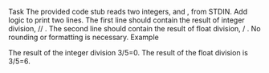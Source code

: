 Task
The provided code stub reads two integers,  and , from STDIN.
Add logic to print two lines. The first line should contain the result of integer division, // . The second line should contain the result of float division,  / .
No rounding or formatting is necessary.
Example


The result of the integer division 3/5=0.
The result of the float division is 3/5=6.